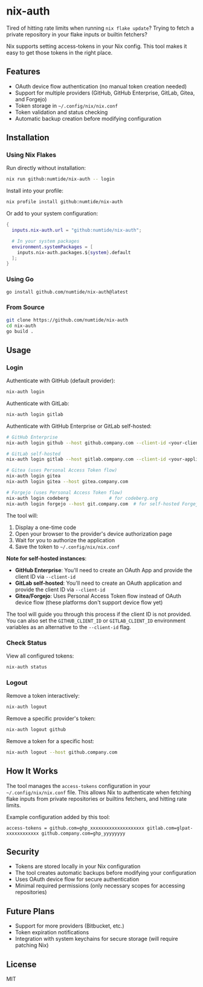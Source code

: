 # nix-auth

Tired of hitting rate limits when running `nix flake update`? Trying to
fetch a private repository in your flake inputs or builtin fetchers?

Nix supports setting access-tokens in your Nix config. This tool makes it easy
to get those tokens in the right place.

## Features

- OAuth device flow authentication (no manual token creation needed)
- Support for multiple providers (GitHub, GitHub Enterprise, GitLab, Gitea, and Forgejo)
- Token storage in `~/.config/nix/nix.conf`
- Token validation and status checking
- Automatic backup creation before modifying configuration

## Installation

### Using Nix Flakes

Run directly without installation:

```bash
nix run github:numtide/nix-auth -- login
```

Install into your profile:

```bash
nix profile install github:numtide/nix-auth
```

Or add to your system configuration:

```nix
{
  inputs.nix-auth.url = "github:numtide/nix-auth";

  # In your system packages
  environment.systemPackages = [
    inputs.nix-auth.packages.${system}.default
  ];
}
```

### Using Go

```bash
go install github.com/numtide/nix-auth@latest
```

### From Source

```bash
git clone https://github.com/numtide/nix-auth
cd nix-auth
go build .
```

## Usage

### Login

Authenticate with GitHub (default provider):

```bash
nix-auth login
```

Authenticate with GitLab:

```bash
nix-auth login gitlab
```

Authenticate with GitHub Enterprise or GitLab self-hosted:

```bash
# GitHub Enterprise
nix-auth login github --host github.company.com --client-id <your-client-id>

# GitLab self-hosted
nix-auth login gitlab --host gitlab.company.com --client-id <your-application-id>

# Gitea (uses Personal Access Token flow)
nix-auth login gitea
nix-auth login gitea --host gitea.company.com

# Forgejo (uses Personal Access Token flow)
nix-auth login codeberg               # for codeberg.org
nix-auth login forgejo --host git.company.com  # for self-hosted Forgejo (--host required)
```

The tool will:
1. Display a one-time code
2. Open your browser to the provider's device authorization page
3. Wait for you to authorize the application
4. Save the token to `~/.config/nix/nix.conf`

**Note for self-hosted instances**:
- **GitHub Enterprise**: You'll need to create an OAuth App and provide the client ID via `--client-id`
- **GitLab self-hosted**: You'll need to create an OAuth application and provide the client ID via `--client-id`
- **Gitea/Forgejo**: Uses Personal Access Token flow instead of OAuth device flow (these platforms don't support device flow yet)

The tool will guide you through this process if the client ID is not provided. You can also set the `GITHUB_CLIENT_ID` or `GITLAB_CLIENT_ID` environment variables as an alternative to the `--client-id` flag.

### Check Status

View all configured tokens:

```bash
nix-auth status
```

### Logout

Remove a token interactively:

```bash
nix-auth logout
```

Remove a specific provider's token:

```bash
nix-auth logout github
```

Remove a token for a specific host:

```bash
nix-auth logout --host github.company.com
```

## How It Works

The tool manages the `access-tokens` configuration in your `~/.config/nix/nix.conf` file. This allows Nix to authenticate when fetching flake inputs from private repositories or builtins fetchers, and hitting rate limits.

Example configuration added by this tool:
```
access-tokens = github.com=ghp_xxxxxxxxxxxxxxxxxxxx gitlab.com=glpat-xxxxxxxxxxxx github.company.com=ghp_yyyyyyyy
```

## Security

- Tokens are stored locally in your Nix configuration
- The tool creates automatic backups before modifying your configuration
- Uses OAuth device flow for secure authentication
- Minimal required permissions (only necessary scopes for accessing repositories)

## Future Plans

- Support for more providers (Bitbucket, etc.)
- Token expiration notifications
- Integration with system keychains for secure storage (will require patching
    Nix)

## License

MIT
